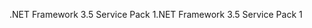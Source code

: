<span data-ttu-id="2ff91-101">.NET Framework 3.5 Service Pack 1</span><span class="sxs-lookup"><span data-stu-id="2ff91-101">.NET Framework 3.5 Service Pack 1</span></span>